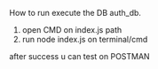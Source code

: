 How to run
execute the DB auth_db.

1. open CMD on index.js path
2. run node index.js on terminal/cmd

after success u can test on POSTMAN
